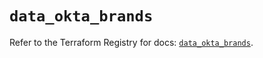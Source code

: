 # `data_okta_brands`

Refer to the Terraform Registry for docs: [`data_okta_brands`](https://registry.terraform.io/providers/okta/okta/4.15.0/docs/data-sources/brands).
